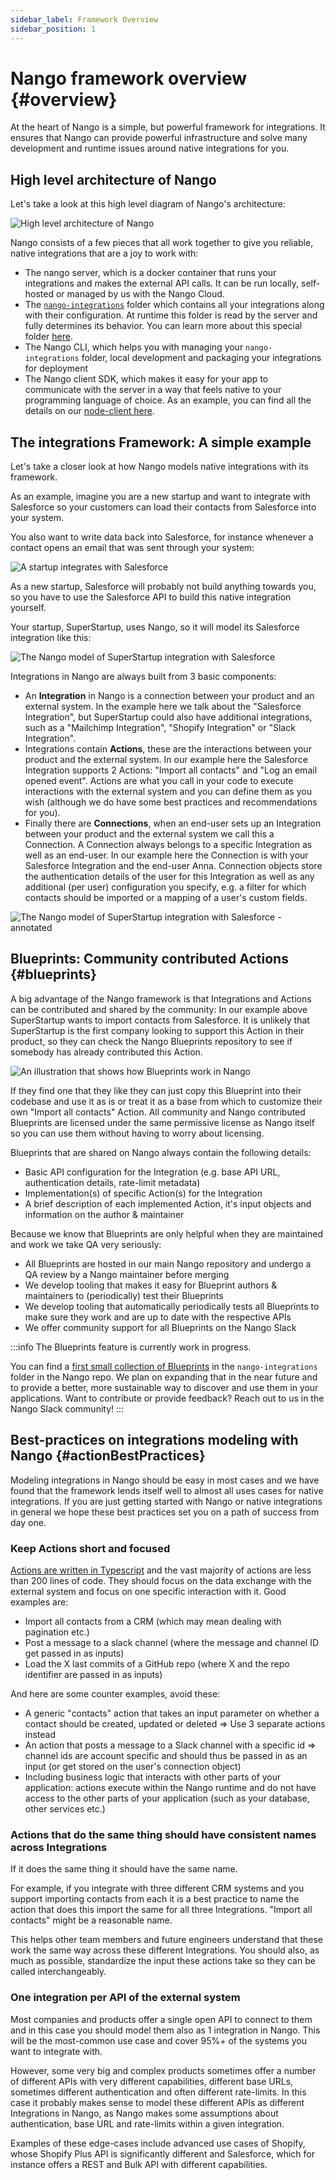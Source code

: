 ```yaml
---
sidebar_label: Framework Overview
sidebar_position: 1
---
```


# Nango framework overview {#overview}

At the heart of Nango is a simple, but powerful framework for integrations. It ensures that Nango can provide powerful infrastructure and solve many development and runtime issues around native integrations for you.

## High level architecture of Nango
Let's take a look at this high level diagram of Nango's architecture:

![High level architecture of Nango](/img/nango-architecture.png)

Nango consists of a few pieces that all work together to give you reliable, native integrations that are a joy to work with:
- The nango server, which is a docker container that runs your integrations and makes the external API calls. It can be run locally, self-hosted or managed by us with the Nango Cloud.
- The [`nango-integrations`](nango-integrations-folder.md) folder which contains all your integrations along with their configuration. At runtime this folder is read by the server and fully determines its behavior. You can learn more about this special folder [here](nango-integrations-folder.md).
- The Nango CLI, which helps you with managing your `nango-integrations` folder, local development and packaging your integrations for deployment
- The Nango client SDK, which makes it easy for your app to communicate with the server in a way that feels native to your programming language of choice. As an example, you can find all the details on our [node-client here](/reference/node-client-reference.md).


## The integrations Framework: A simple example
Let's take a closer look at how Nango models native integrations with its framework.

As an example, imagine you are a new startup and want to integrate with Salesforce so your customers can load their contacts from Salesforce into your system.

You also want to write data back into Salesforce, for instance whenever a contact opens an email that was sent through your system:

![A startup integrates with Salesforce](/img/startup-salesforce-integration.png)

As a new startup, Salesforce will probably not build anything towards you, so you have to use the Salesforce API to build this native integration yourself.

Your startup, SuperStartup, uses Nango, so it will model its Salesforce integration like this:

![The Nango model of SuperStartup integration with Salesforce](/img/startup-salesforce-nango-model.png)

Integrations in Nango are always built from 3 basic components:

- An **Integration** in Nango is a connection between your product and an external system. In the example here we talk about the "Salesforce Integration", but SuperStartup could also have additional integrations, such as a "Mailchimp Integration", "Shopify Integration" or "Slack Integration".
- Integrations contain **Actions**, these are the interactions between your product and the external system. In our example here the Salesforce Integration supports 2 Actions: "Import all contacts" and "Log an email opened event". Actions are what you call in your code to execute interactions with the external system and you can define them as you wish (although we do have some best practices and recommendations for you).
- Finally there are **Connections**, when an end-user sets up an Integration between your product and the external system we call this a Connection. A Connection always belongs to a specific Integration as well as an end-user. In our example here the Connection is with your Salesforce Integration and the end-user Anna. Connection objects store the authentication details of the user for this Integration as well as any additional (per user) configuration you specify, e.g. a filter for which contacts should be imported or a mapping of a user's custom fields.

![The Nango model of SuperStartup integration with Salesforce - annotated](/img/startup-salesforce-nango-model-annotated.png)


## Blueprints: Community contributed Actions {#blueprints}

A big advantage of the Nango framework is that Integrations and Actions can be contributed and shared by the community:
In our example above SuperStartup wants to import contacts from Salesforce. It is unlikely that SuperStartup is the first company looking to support this Action in their product, so they can check the Nango Blueprints repository to see if somebody has already contributed this Action.

![An illustration that shows how Blueprints work in Nango](/img/nango-blueprints-illustration.png)

If they find one that they like they can just copy this Blueprint into their codebase and use it as is or treat it as a base from which to customize their own "Import all contacts" Action.
All community and Nango contributed Blueprints are licensed under the same permissive license as Nango itself so you can use them without having to worry about licensing.

Blueprints that are shared on Nango always contain the following details:
- Basic API configuration for the Integration (e.g. base API URL, authentication details, rate-limit metadata)
- Implementation(s) of specific Action(s) for the Integration
- A brief description of each implemented Action, it's input objects and information on the author & maintainer

Because we know that Blueprints are only helpful when they are maintained and work we take QA very seriously:
- All Blueprints are hosted in our main Nango repository and undergo a QA review by a Nango maintainer before merging
- We develop tooling that makes it easy for Blueprint authors & maintainers to (periodically) test their Blueprints
- We develop tooling that automatically periodically tests all Blueprints to make sure they work and are up to date with the respective APIs
- We offer community support for all Blueprints on the Nango Slack

:::info
The Blueprints feature is currently work in progress.

You can find a [first small collection of Blueprints](https://github.com/NangoHQ/nango/tree/main/nango-integrations) in the `nango-integrations` folder in the Nango repo. We plan on expanding that in the near future and to provide a better, more sustainable way to discover and use them in your applications. Want to contribute or provide feedback? Reach out to us in the Nango Slack community!
:::

## Best-practices on integrations modeling with Nango {#actionBestPractices}

Modeling integrations in Nango should be easy in most cases and we have found that the framework lends itself well to almost all uses cases for native integrations. If you are just getting started with Nango or native integrations in general we hope these best practices set you on a path of success from day one.

### Keep Actions short and focused
[Actions are written in Typescript](nango-integrations-folder.md#actionFiles) and the vast majority of actions are less than 200 lines of code. They should focus on the data exchange with the external system and focus on one specific interaction with it. Good examples are:
- Import all contacts from a CRM (which may mean dealing with pagination etc.)
- Post a message to a slack channel (where the message and channel ID get passed in as inputs)
- Load the X last commits of a GitHub repo (where X and the repo identifier are passed in as inputs)

And here are some counter examples, avoid these:
- A generic "contacts" action that takes an input parameter on whether a contact should be created, updated or deleted => Use 3 separate actions instead
- An action that posts a message to a Slack channel with a specific id => channel ids are account specific and should thus be passed in as an input (or get stored on the user's connection object)
- Including business logic that interacts with other parts of your application: actions execute within the Nango runtime and do not have access to the other parts of your application (such as your database, other services etc.)

### Actions that do the same thing should have consistent names across Integrations
If it does the same thing it should have the same name.

For example, if you integrate with three different CRM systems and you support importing contacts from each it is a best practice to name the action that does this import the same for all three Integrations. "Import all contacts" might be a reasonable name.

This helps other team members and future engineers understand that these work the same way across these different Integrations. You should also, as much as possible, standardize the input these actions take so they can be called interchangeably.

### One integration per API of the external system
Most companies and products offer a single open API to connect to them and in this case you should model them also as 1 integration in Nango. This will be the most-common use case and cover 95%+ of the systems you want to integrate with.

However, some very big and complex products sometimes offer a number of different APIs with very different capabilities, different base URLs, sometimes different authentication and often different rate-limits. In this case it probably makes sense to model these different APIs as different Integrations in Nango, as Nango makes some assumptions about authentication, base URL and rate-limits within a given integration.

Examples of these edge-cases include advanced use cases of Shopify, whose Shopify Plus API is significantly different and Salesforce, which for instance offers a REST and Bulk API with different capabilities.
